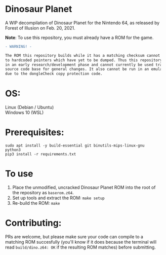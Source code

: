 # Dinosaur Planet
A WIP decompilation of Dinosaur Planet for the Nintendo 64, as released by Forest of Illusion on Feb. 20, 2021.

<b>Note</b>: To use this repository, you must already have a ROM for the game.

```diff
- WARNING! -

The ROM this repository builds while it has a matching checksum cannot be 'shifted' due
to hardcoded pointers which have yet to be dumped. Thus this repository is currently
in an early research/development phase and cannot currently be used traditionally as a
source code base for general changes. It also cannot be run in an emulator or on console
due to the dongleCheck copy protection code.
```

# OS: 
Linux (Debian / Ubuntu)</br>
Windows 10 (WSL)

# Prerequisites:
`sudo apt install -y build-essential git binutils-mips-linux-gnu python3`</br>
`pip3 install -r requirements.txt`

# To use
1. Place the unmodified, uncracked Dinosaur Planet ROM into the root of the repository as `baserom.z64`.
2. Set up tools and extract the ROM: `make setup`
3. Re-build the ROM: `make`

# Contributing:
PRs are welcome, but please make sure your code can compile to a matching ROM succesfully
(you'll know if it does because the terminal will read ``build/dino.z64: OK`` if the resulting ROM matches) before submitting.
